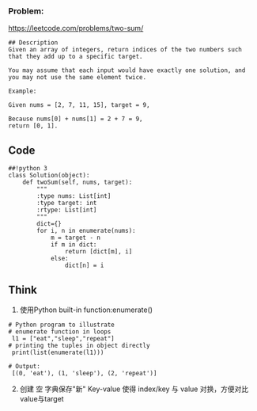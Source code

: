 ### Problem:
https://leetcode.com/problems/two-sum/

```
## Description
Given an array of integers, return indices of the two numbers such that they add up to a specific target.

You may assume that each input would have exactly one solution, and you may not use the same element twice.

Example:

Given nums = [2, 7, 11, 15], target = 9,

Because nums[0] + nums[1] = 2 + 7 = 9,
return [0, 1].
```

## Code
```
##!python 3
class Solution(object):
    def twoSum(self, nums, target):
        """
        :type nums: List[int]
        :type target: int
        :rtype: List[int]
        """
        dict={}
        for i, n in enumerate(nums):
            m = target - n
            if m in dict:
                return [dict[m], i]
            else:
                dict[n] = i
 ```
 ## Think                
 1. 使用Python built-in function:enumerate()
 ```
# Python program to illustrate 
# enumerate function in loops 
  l1 = ["eat","sleep","repeat"] 
# printing the tuples in object directly 
  print(list(enumerate(l1)))
  
# Output:
  [(0, 'eat'), (1, 'sleep'), (2, 'repeat')]
```    
2. 创建 空 字典保存"新" Key-value
    使得 index/key 与 value 对换，方便对比value与target


                
